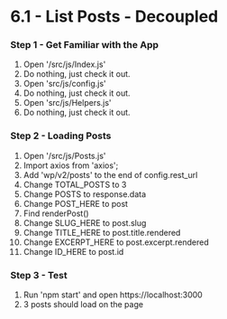 # 6.1 - List Posts - Decoupled

### Step 1 - Get Familiar with the App
1. Open '/src/js/Index.js'
2. Do nothing, just check it out.
3. Open 'src/js/config.js'
4. Do nothing, just check it out.
5. Open 'src/js/Helpers.js'
6. Do nothing, just check it out.

### Step 2 - Loading Posts
1. Open '/src/js/Posts.js'
2. Import axios from 'axios';
3. Add 'wp/v2/posts' to the end of config.rest_url
4. Change TOTAL_POSTS to 3
5. Change POSTS to response.data
6. Change POST_HERE to post
7. Find renderPost()
8. Change SLUG_HERE to post.slug
9. Change TITLE_HERE to post.title.rendered
10. Change EXCERPT_HERE to post.excerpt.rendered
11. Change ID_HERE to post.id

### Step 3 - Test
1. Run 'npm start' and open https://localhost:3000
2. 3 posts should load on the page
